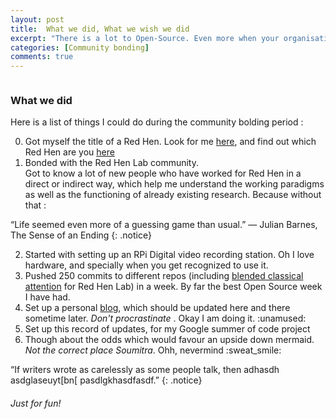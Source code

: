```yaml
---
layout: post
title: 	What we did, What we wish we did
excerpt: "There is a lot to Open-Source. Even more when your organisation deals with lots of data. The distibuted ..."
categories: [Community bonding]
comments: true
---
```


<img src="{{ site.url }}/img/c.jpg" alt=""><br>

### What we did

Here is a list of things I could do during the community bolding period :

<ol start='0'>
	<li>Got myself the title of a Red Hen. Look for me <a target="_blank" href = "https://sites.google.com/site/distributedlittleredhen/home/profiles-of-red-hen-participants">here</a>, and find out which Red Hen are you <a target="_blank" href="https://www.youtube.com/watch?v=dA5CuN7YJdM&feature=youtu.be">here</a> </li>
	<li>Bonded with the Red Hen Lab community. </li> Got to know a lot of new people who have worked for Red Hen in a direct or indirect way, which help me understand the working paradigms as well as the functioning of already existing research. Because without that :

</ol>

“Life seemed even more of a guessing game than usual.” 	― Julian Barnes, The Sense of an Ending
{: .notice}

<ol start='2'>
	<li> Started with setting up an RPi Digital video recording station. Oh I love hardware, and specially when you get recognized to use it. </li>
	<li> Pushed 250 commits to different repos (including <a href = "https://github.com/SoumitraAgarwal/BlendedJointAttention">blended classical attention</a> for Red Hen Lab) in a week. By far the best Open Source week I have had.</li>
	<li> Set up a personal <a target = "_blank" href = "soumitraagarwal.github.io">blog</a>, which should be updated here and there sometime later. <i>Don't procrastinate</i> . Okay I am doing it. :unamused: </li>
	<li> Set up this record of updates, for my Google summer of code project </li>
	<li> Though about the odds which would favour an upside down mermaid. <i>Not the correct place Soumitra</i>. Ohh, nevermind :sweat_smile: </li>
</ol>

“If writers wrote as carelessly as some people talk, then adhasdh asdglaseuyt[bn[ pasdlgkhasdfasdf.” 
{: .notice}

###### Just for fun!

